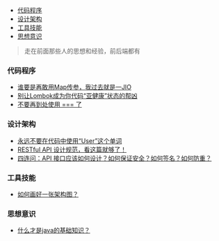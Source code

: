 <div class="catalog">

- [代码程序](#t0)
- [设计架构](#t1)
- [工具技能](#t2)
- [思想意识](#t3)

</div>

> 走在前面那些人的思想和经验，前后端都有

### <span id="t0">代码程序</span>

- <a href="https://blog.csdn.net/wangshuaiwsws95/article/details/105324335" target="_blank">谁要是再敢用Map传参，我过去就是一JIO</a>
- <a href="https://blog.csdn.net/ramostear/article/details/105804645" target="_blank">别让Lombok成为你代码“亚健康”状态的帮凶</a>
- <a href="https://blog.csdn.net/qq449245884/article/details/105304391" target="_blank">不要再到处使用 === 了</a>

### <span id="t1">设计架构</span>

- <a href="https://www.zcfy.cc/article/never-use-the-word-user-in-your-code" target="_blank">永远不要在代码中使用“User”这个单词</a>
- <a href="https://mp.weixin.qq.com/s/bh5UJqN60MBW8VWk7OpaHA" target="_blank">RESTful API 设计规范，看这篇就够了！</a>
- <a href="https://www.cnblogs.com/jurendage/p/12653865.html" target="_blank">四连问：API 接口应该如何设计？如何保证安全？如何签名？如何防重？</a>


### <span id="t2">工具技能</span>

- <a href="https://blog.csdn.net/alitech2017/article/details/106760557" target="_blank">如何画好一张架构图？</a>


### <span id="t3">思想意识</span>

- <a href="https://zhuanlan.zhihu.com/p/28615617" target="_blank">什么才是java的基础知识？</a>








